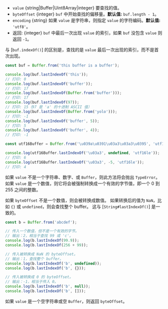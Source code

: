 <!-- YAML
added: v6.0.0
changes:
  - version: v8.0.0
    pr-url: https://github.com/nodejs/node/pull/10236
    description: The `value` can now be a `Uint8Array`.
-->

* `value` {string|Buffer|Uint8Array|integer} 要查找的值。
* `byteOffset` {integer} `buf` 中开始查找的偏移量。**默认值:** `buf.length - 1`。
* `encoding` {string} 如果 `value` 是字符串，则指定 `value` 的字符编码。**默认值:** `'utf8'`。
* 返回: {integer} `buf` 中最后一次出现 `value` 的索引，如果 `buf` 没包含 `value` 则返回 `-1`。

与 [`buf.indexOf()`] 的区别是，查找的是 `value` 最后一次出现的索引，而不是首次出现。

```js
const buf = Buffer.from('this buffer is a buffer');

console.log(buf.lastIndexOf('this'));
// 打印: 0
console.log(buf.lastIndexOf('buffer'));
// 打印: 17
console.log(buf.lastIndexOf(Buffer.from('buffer')));
// 打印: 17
console.log(buf.lastIndexOf(97));
// 打印: 15（97 是 'a' 的十进制 ASCII 值）
console.log(buf.lastIndexOf(Buffer.from('yolo')));
// 打印: -1
console.log(buf.lastIndexOf('buffer', 5));
// 打印: 5
console.log(buf.lastIndexOf('buffer', 4));
// 打印: -1

const utf16Buffer = Buffer.from('\u039a\u0391\u03a3\u03a3\u0395', 'utf16le');

console.log(utf16Buffer.lastIndexOf('\u03a3', undefined, 'utf16le'));
// 打印: 6
console.log(utf16Buffer.lastIndexOf('\u03a3', -5, 'utf16le'));
// 打印: 4
```

如果 `value` 不是一个字符串、数字、或 `Buffer`，则此方法将会抛出 `TypeError`。
如果 `value` 是一个数值，则它将会被强制转换成一个有效的字节值，即一个 0 到 255 之间的整数。

如果 `byteOffset` 不是一个数值，则会被转换成数值。
如果转换后的值为 `NaN`，比如 `{}` 或 `undefined`，则会查找整个 buffer。
这与 [`String#lastIndexOf()`] 是一致的。


```js
const b = Buffer.from('abcdef');

// 传入一个数值，但不是一个有效的字节。
// 输出：2，相当于查找 99 或 'c'。
console.log(b.lastIndexOf(99.9));
console.log(b.lastIndexOf(256 + 99));

// 传入被转换成 NaN 的 byteOffset。
// 输出：1，查找整个 buffer。
console.log(b.lastIndexOf('b', undefined));
console.log(b.lastIndexOf('b', {}));

// 传入被转换成 0 的 byteOffset。
// 输出：-1，相当于传入 0。
console.log(b.lastIndexOf('b', null));
console.log(b.lastIndexOf('b', []));
```

如果 `value` 是一个空字符串或空 `Buffer`，则返回 `byteOffset`。

